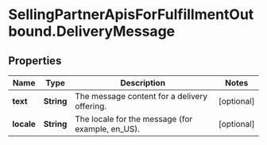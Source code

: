 # SellingPartnerApisForFulfillmentOutbound.DeliveryMessage

## Properties

Name | Type | Description | Notes
------------ | ------------- | ------------- | -------------
**text** | **String** | The message content for a delivery offering. | [optional] 
**locale** | **String** | The locale for the message (for example, en_US). | [optional] 


